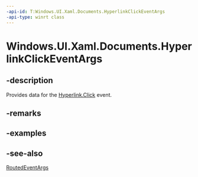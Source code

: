 ```yaml
---
-api-id: T:Windows.UI.Xaml.Documents.HyperlinkClickEventArgs
-api-type: winrt class
---
```


<!-- Class syntax.
public class HyperlinkClickEventArgs : Windows.UI.Xaml.RoutedEventArgs, Windows.UI.Xaml.Documents.IHyperlinkClickEventArgs
-->

# Windows.UI.Xaml.Documents.HyperlinkClickEventArgs

## -description
Provides data for the [Hyperlink.Click](hyperlink_click.md) event.



## -remarks

## -examples

## -see-also
[RoutedEventArgs](../windows.ui.xaml/routedeventargs.md)
